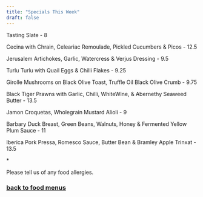 ```yaml
---
title: "Specials This Week"
draft: false
---
```

<!-- Specials This Week tile -->
<div class="tile food-menu-tile">

  <p>Tasting Slate - 8</p>

  <p>Cecina with Chrain, Celeariac Remoulade, Pickled Cucumbers & Picos - 12.5</p>

  <p>Jerusalem Artichokes, Garlic, Watercress & Verjus Dressing - 9.5</p>

  <p>Turlu Turlu with Quail Eggs & Chilli Flakes - 9.25</p>

  <p>Girolle Mushrooms on Black Olive Toast, Truffle Oil Black Olive Crumb - 9.75</p>

  <p>Black Tiger Prawns with Garlic, Chilli, WhiteWine, & Abernethy Seaweed Butter - 13.5</p>

  <p>Jamon Croquetas, Wholegrain Mustard Alioli - 9</p>

  <p>Barbary Duck Breast, Green Beans, Walnuts, Honey & Fermented Yellow Plum Sauce - 11</p>

  <p>Iberica Pork Pressa, Romesco Sauce, Butter Bean & Bramley Apple Trinxat - 13.5</p>

  <p>*</p>

  <p>Please tell us of any food allergies.</p>

  <a href="/food-menus"><h3>back to food menus</h3></a>

</div>
